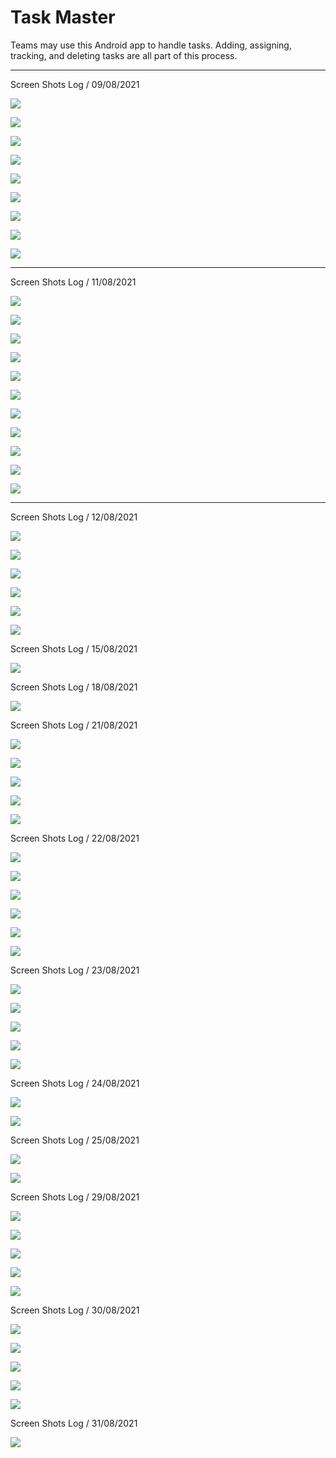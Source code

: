 # Task Master

Teams may use this Android app to handle tasks. Adding, assigning, tracking, and deleting tasks are
all part of this process.


***

Screen Shots Log / 09/08/2021

![](screenshots/lab27/Screenshot_1.png)

![](screenshots/lab27/Screenshot_2.png)

![](screenshots/lab27/Screenshot_3.png)

![](screenshots/lab27/Screenshot_4.png)

![](screenshots/lab27/Screenshot_5.png)

![](screenshots/lab27/Screenshot_6.png)

![](screenshots/lab27/Screenshot_7.png)

![](screenshots/lab27/Screenshot_8.png)

![](screenshots/lab27/Screenshot_9.png)


***

Screen Shots Log / 11/08/2021

![](screenshots/lab28/Screenshot_1.png)

![](screenshots/lab28/Screenshot_2.png)

![](screenshots/lab28/Screenshot_3.png)

![](screenshots/lab28/Screenshot_4.png)

![](screenshots/lab28/Screenshot_5.png)

![](screenshots/lab28/Screenshot_6.png)

![](screenshots/lab28/Screenshot_7.png)

![](screenshots/lab28/Screenshot_8.png)

![](screenshots/lab28/Screenshot_9.png)

![](screenshots/lab28/Screenshot_10.png)

![](screenshots/lab28/Screenshot_11.png)

***

Screen Shots Log / 12/08/2021

![](screenshots/lab29/Screenshot_1.png)

![](screenshots/lab29/Screenshot_2.png)

![](screenshots/lab29/Screenshot_3.png)

![](screenshots/lab29/Screenshot_4.png)

![](screenshots/lab29/Screenshot_5.png)

![](screenshots/lab29/Screenshot_6.png)

Screen Shots Log / 15/08/2021

![](screenshots/lab31/Screenshot_1.png)

Screen Shots Log / 18/08/2021

![](screenshots/lab32/Screenshot_1.png)

Screen Shots Log / 21/08/2021

![](screenshots/lab33/Screenshot1.png)

![](screenshots/lab33/Screenshot2.png)

![](screenshots/lab33/Screenshot3.png)

![](screenshots/lab33/Screenshot4.png)

![](screenshots/lab33/Screenshot5.png)

Screen Shots Log / 22/08/2021

![](screenshots/lab36/Screenshot1.png)

![](screenshots/lab36/Screenshot2.png)

![](screenshots/lab36/Screenshot3.png)

![](screenshots/lab36/Screenshot4.png)

![](screenshots/lab36/Screenshot5.png)

![](screenshots/lab36/Screenshot6.png)


Screen Shots Log / 23/08/2021

![](screenshots/lab37/Screenshot1.png)

![](screenshots/lab37/Screenshot2.png)

![](screenshots/lab37/Screenshot3.png)

![](screenshots/lab37/Screenshot4.png)

![](screenshots/lab37/Screenshot5.png)

Screen Shots Log / 24/08/2021

![](screenshots/lab38/Screenshot1.png)

![](screenshots/lab38/Screenshot2.png)

Screen Shots Log / 25/08/2021

![](screenshots/lab39/Screenshot1.png)

![](screenshots/lab39/Screenshot2.png)

Screen Shots Log / 29/08/2021

![](screenshots/lab41/screenshot1.png)

![](screenshots/lab41/screenshot2.png)

![](screenshots/lab41/screenshot3.png)

![](screenshots/lab41/screenshot4.png)

![](screenshots/lab41/screenshot5.png)

Screen Shots Log / 30/08/2021

![](screenshots/lab42/screenshot1.png)

![](screenshots/lab42/screenshot2.png)

![](screenshots/lab42/screenshot3.png)

![](screenshots/lab42/screenshot4.png)

![](screenshots/lab42/screenshot5.png)

Screen Shots Log / 31/08/2021

![](screenshots/lab43/screenshot1.png)